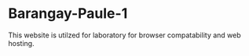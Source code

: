 # Barangay-Paule-1
This website is utilzed for laboratory for browser compatability and web hosting.
